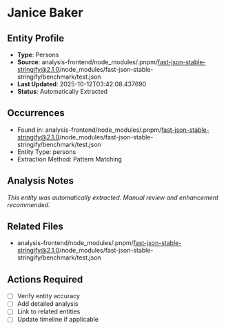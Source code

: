 # Janice Baker

## Entity Profile
- **Type**: Persons
- **Source**: analysis-frontend/node_modules/.pnpm/fast-json-stable-stringify@2.1.0/node_modules/fast-json-stable-stringify/benchmark/test.json
- **Last Updated**: 2025-10-12T03:42:08.437690
- **Status**: Automatically Extracted

## Occurrences
- Found in: analysis-frontend/node_modules/.pnpm/fast-json-stable-stringify@2.1.0/node_modules/fast-json-stable-stringify/benchmark/test.json
- Entity Type: persons
- Extraction Method: Pattern Matching

## Analysis Notes
*This entity was automatically extracted. Manual review and enhancement recommended.*

## Related Files
- analysis-frontend/node_modules/.pnpm/fast-json-stable-stringify@2.1.0/node_modules/fast-json-stable-stringify/benchmark/test.json

## Actions Required
- [ ] Verify entity accuracy
- [ ] Add detailed analysis
- [ ] Link to related entities
- [ ] Update timeline if applicable
